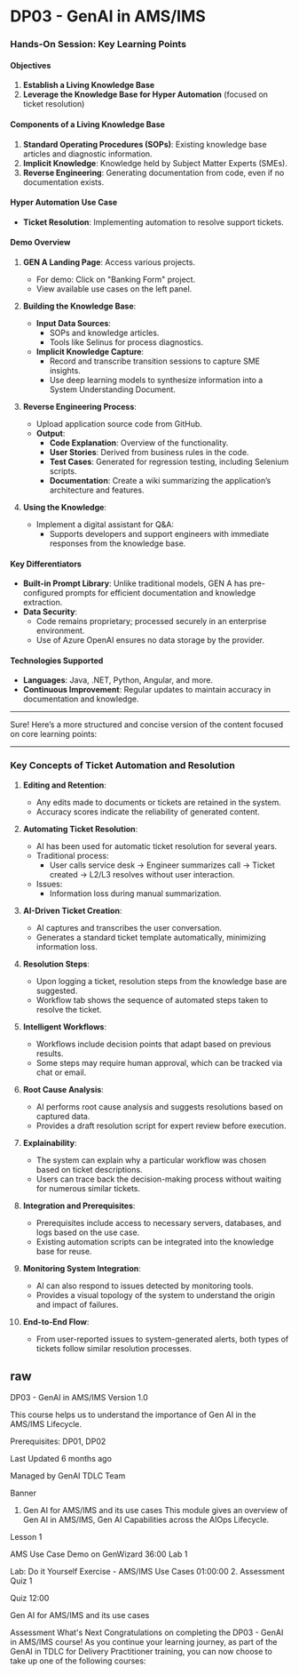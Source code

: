 # DP03 - GenAI in AMS/IMS

### Hands-On Session: Key Learning Points

#### Objectives
1. **Establish a Living Knowledge Base**
2. **Leverage the Knowledge Base for Hyper Automation** (focused on ticket resolution)

#### Components of a Living Knowledge Base
1. **Standard Operating Procedures (SOPs)**: Existing knowledge base articles and diagnostic information.
2. **Implicit Knowledge**: Knowledge held by Subject Matter Experts (SMEs).
3. **Reverse Engineering**: Generating documentation from code, even if no documentation exists.

#### Hyper Automation Use Case
- **Ticket Resolution**: Implementing automation to resolve support tickets.

#### Demo Overview
1. **GEN A Landing Page**: Access various projects.
   - For demo: Click on "Banking Form" project.
   - View available use cases on the left panel.

2. **Building the Knowledge Base**:
   - **Input Data Sources**:
     - SOPs and knowledge articles.
     - Tools like Selinus for process diagnostics.
   - **Implicit Knowledge Capture**:
     - Record and transcribe transition sessions to capture SME insights.
     - Use deep learning models to synthesize information into a System Understanding Document.

3. **Reverse Engineering Process**:
   - Upload application source code from GitHub.
   - **Output**:
     - **Code Explanation**: Overview of the functionality.
     - **User Stories**: Derived from business rules in the code.
     - **Test Cases**: Generated for regression testing, including Selenium scripts.
     - **Documentation**: Create a wiki summarizing the application’s architecture and features.

4. **Using the Knowledge**:
   - Implement a digital assistant for Q&A:
     - Supports developers and support engineers with immediate responses from the knowledge base.

#### Key Differentiators
- **Built-in Prompt Library**: Unlike traditional models, GEN A has pre-configured prompts for efficient documentation and knowledge extraction.
- **Data Security**:
  - Code remains proprietary; processed securely in an enterprise environment.
  - Use of Azure OpenAI ensures no data storage by the provider.

#### Technologies Supported
- **Languages**: Java, .NET, Python, Angular, and more.
- **Continuous Improvement**: Regular updates to maintain accuracy in documentation and knowledge.

---

Sure! Here’s a more structured and concise version of the content focused on core learning points:

---

### Key Concepts of Ticket Automation and Resolution

1. **Editing and Retention**:
   - Any edits made to documents or tickets are retained in the system.
   - Accuracy scores indicate the reliability of generated content.

2. **Automating Ticket Resolution**:
   - AI has been used for automatic ticket resolution for several years.
   - Traditional process:
     - User calls service desk → Engineer summarizes call → Ticket created → L2/L3 resolves without user interaction.
   - Issues:
     - Information loss during manual summarization.
  
3. **AI-Driven Ticket Creation**:
   - AI captures and transcribes the user conversation.
   - Generates a standard ticket template automatically, minimizing information loss.

4. **Resolution Steps**:
   - Upon logging a ticket, resolution steps from the knowledge base are suggested.
   - Workflow tab shows the sequence of automated steps taken to resolve the ticket.

5. **Intelligent Workflows**:
   - Workflows include decision points that adapt based on previous results.
   - Some steps may require human approval, which can be tracked via chat or email.

6. **Root Cause Analysis**:
   - AI performs root cause analysis and suggests resolutions based on captured data.
   - Provides a draft resolution script for expert review before execution.

7. **Explainability**:
   - The system can explain why a particular workflow was chosen based on ticket descriptions.
   - Users can trace back the decision-making process without waiting for numerous similar tickets.

8. **Integration and Prerequisites**:
   - Prerequisites include access to necessary servers, databases, and logs based on the use case.
   - Existing automation scripts can be integrated into the knowledge base for reuse.

9. **Monitoring System Integration**:
   - AI can also respond to issues detected by monitoring tools.
   - Provides a visual topology of the system to understand the origin and impact of failures.

10. **End-to-End Flow**:
    - From user-reported issues to system-generated alerts, both types of tickets follow similar resolution processes.



## raw
DP03 - GenAI in AMS/IMS
Version 1.0


This course helps us to understand the importance of Gen AI in the AMS/IMS Lifecycle.



Prerequisites: DP01, DP02

Last Updated 6 months ago

Managed by GenAI TDLC Team

Banner
1. Gen AI for AMS/IMS and its use cases
This module gives an overview of Gen AI in AMS/IMS, Gen AI Capabilities across the AIOps Lifecycle.

Lesson 1

AMS Use Case Demo on GenWizard
36:00
Lab 1

Lab: Do it Yourself Exercise - AMS/IMS Use Cases
01:00:00
2. Assessment
Quiz 1

Quiz
12:00

Gen AI for AMS/IMS and its use cases

Assessment
What's Next
Congratulations on completing the DP03 - GenAI in AMS/IMS course! As you continue your learning journey, as part of the GenAI in TDLC for Delivery Practitioner training, you can now choose to take up one of the following courses: